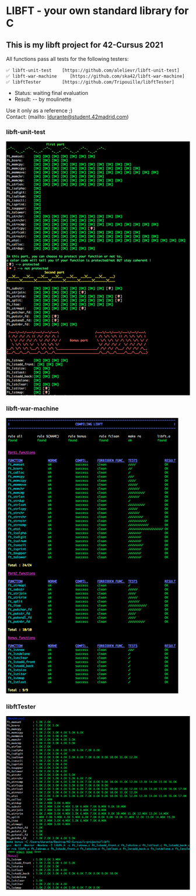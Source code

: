 # LIBFT - your own standard library for C #

## This is my libft project for 42-Cursus 2021 ##

All functions pass all tests for the following testers:

	✅ libft-unit-test 	 [https://github.com/alelievr/libft-unit-test]
	✅ libft-war-machine     [https://github.com/ska42/libft-war-machine]
	✅ libftTester 		 [https://github.com/Tripouille/libftTester]

- Status: waiting final evaluation
- Result: -- by moulinette

Use it only as a reference ;) \
Contact: (mailto: ldurante@student.42madrid.com)

### libft-unit-test ###
![libft-unit-test](https://github.com/durantecode/42-Cursus/blob/master/c-projects/libft/test_screenshots/1-libft-unit-test.png)

### libft-war-machine ###
![libft-war-machine](https://github.com/durantecode/42-Cursus/blob/master/c-projects/libft/test_screenshots/2-libft-war-machine.png)

### libftTester ###
![libftTester](https://github.com/durantecode/42-Cursus/blob/master/c-projects/libft/test_screenshots/3-libftTester.png)
